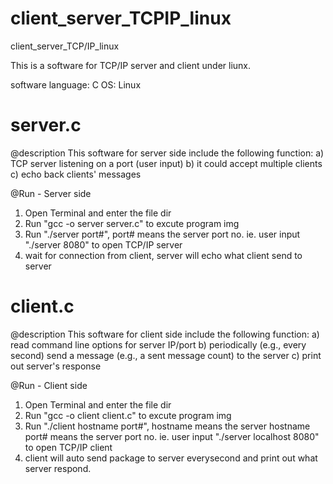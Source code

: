 # client_server_TCPIP_linux
client_server_TCP/IP_linux

This is a software for TCP/IP server and client under liunx.

software language: C
OS: Linux

# server.c

@description
This software for server side include the following function:
a) TCP server listening on a port (user input)
b) it could accept multiple clients
c) echo back clients' messages 

@Run - Server side
1. Open Terminal and enter the file dir
2. Run "gcc -o server server.c" to excute program img
3. Run "./server port#", 
        port# means the server port no. 
    ie. user input "./server 8080" to open TCP/IP server
4. wait for connection from client, server will echo what client send to server

# client.c

@description
This software for client side include the following function:
a) read command line options for server IP/port
b) periodically (e.g., every second) send a message (e.g., a sent message count) to the server
c) print out server's response 

@Run - Client side
1. Open Terminal and enter the file dir
2. Run "gcc -o client client.c" to excute program img
3. Run "./client hostname port#",
        hostname means the server hostname
        port# means the server port no. 
    ie. user input "./server localhost 8080" to open TCP/IP client
4. client will auto send package to server everysecond and print out what server respond. 

